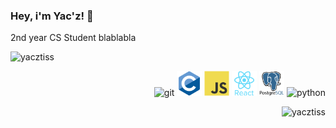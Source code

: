 <h3 align="left">Hey, i'm Yac'z! 👋</h3>
<p align="left">2nd year CS Student blablabla</p>
<p> <img src="https://komarev.com/ghpvc/?username=yacztiss&label=Profile%20views&color=0e75b6&style=flat" alt="yacztiss" /> </p>
  
<p align="right"> <img src="https://www.vectorlogo.zone/logos/git-scm/git-scm-icon.svg" alt="git" width="40" height="40"/> <img src="https://raw.githubusercontent.com/devicons/devicon/master/icons/c/c-original.svg" alt="c" width="40" height="40"/> <img src="https://raw.githubusercontent.com/devicons/devicon/master/icons/javascript/javascript-original.svg" alt="javascript" width="40" height="40"/> <img src="https://raw.githubusercontent.com/devicons/devicon/master/icons/react/react-original-wordmark.svg" alt="react" width="40" height="40"/> <img src="https://raw.githubusercontent.com/devicons/devicon/master/icons/postgresql/postgresql-original-wordmark.svg" alt="postgresql" width="40" height="40"/> <img src="https://www.vectorlogo.zone/logos/python/python-icon.svg" alt="python" width="40" height="40"/> </a> </p>

<p><img align="right" src="https://github-readme-streak-stats.herokuapp.com/?user=yacztiss&" alt="yacztiss" /></p>
